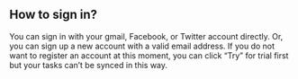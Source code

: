 ## How to sign in?
You can sign in with your gmail, Facebook, or Twitter account directly. Or, you can sign up a new account with a valid email address. If you do not want to register an account at this moment, you can click “Try” for trial first but your tasks can’t be synced in this way.
